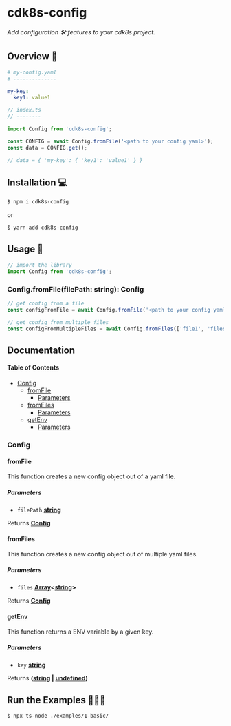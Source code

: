 # cdk8s-config

_Add configuration 🛠 features to your cdk8s project._

## Overview 👀

```yaml
# my-config.yaml
# --------------

my-key:
  key1: value1
```

```ts
// index.ts
// --------

import Config from 'cdk8s-config';

const CONFIG = await Config.fromFile('<path to your config yaml>');
const data = CONFIG.get();

// data = { 'my-key': { 'key1': 'value1' } }
```

## Installation 💻

```sh
$ npm i cdk8s-config
```

or

```sh
$ yarn add cdk8s-config
```

## Usage 🧠

```ts
// import the library 
import Config from 'cdk8s-config';
```

### Config.fromFile(filePath: string): Config

```ts
// get config from a file
const configFromFile = await Config.fromFile('<path to your config yaml>');

// get config from multiple files
const configFromMultipleFiles = await Config.fromFiles(['file1', 'files']]);
```

## Documentation

<!-- Generated by documentation.js. Update this documentation by updating the source code. -->

#### Table of Contents

-   [Config](#config)
    -   [fromFile](#fromfile)
        -   [Parameters](#parameters)
    -   [fromFiles](#fromfiles)
        -   [Parameters](#parameters-1)
    -   [getEnv](#getenv)
        -   [Parameters](#parameters-2)

### Config

#### fromFile

This function creates a new config object out of a yaml file.

##### Parameters

-   `filePath` **[string](https://developer.mozilla.org/docs/Web/JavaScript/Reference/Global_Objects/String)** 

Returns **[Config](#config)** 

#### fromFiles

This function creates a new config object out of multiple yaml files.

##### Parameters

-   `files` **[Array](https://developer.mozilla.org/docs/Web/JavaScript/Reference/Global_Objects/Array)&lt;[string](https://developer.mozilla.org/docs/Web/JavaScript/Reference/Global_Objects/String)>** 

Returns **[Config](#config)** 

#### getEnv

This function returns a ENV variable by a given key.

##### Parameters

-   `key` **[string](https://developer.mozilla.org/docs/Web/JavaScript/Reference/Global_Objects/String)** 

Returns **([string](https://developer.mozilla.org/docs/Web/JavaScript/Reference/Global_Objects/String) \| [undefined](https://developer.mozilla.org/docs/Web/JavaScript/Reference/Global_Objects/undefined))** 

## Run the Examples 🏃🏽‍♀️

```sh
$ npx ts-node ./examples/1-basic/
```
